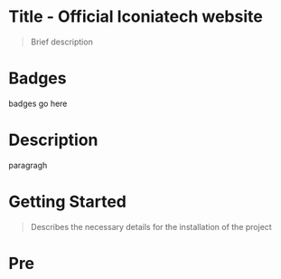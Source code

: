 # Title - Official Iconiatech website
> Brief description

# Badges
badges go here

# Description
paragragh

# Getting Started
> Describes the necessary details for the installation of the project

# Pre